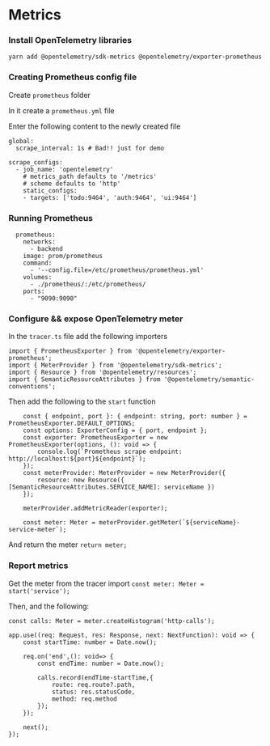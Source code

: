 # Metrics

### Install OpenTelemetry libraries
```
yarn add @opentelemetry/sdk-metrics @opentelemetry/exporter-prometheus
```

### Creating Prometheus config file
Create `prometheus` folder

In it create a `prometheus.yml` file

Enter the following content to the newly created file

```
global:
  scrape_interval: 1s # Bad!! just for demo

scrape_configs:
  - job_name: 'opentelemetry'
    # metrics_path defaults to '/metrics'
    # scheme defaults to 'http'
    static_configs:
    - targets: ['todo:9464', 'auth:9464', 'ui:9464']
```


### Running Prometheus

```
  prometheus:
    networks:
      - backend
    image: prom/prometheus
    command:
      - '--config.file=/etc/prometheus/prometheus.yml'
    volumes:
      - ./prometheus/:/etc/prometheus/
    ports:
      - "9090:9090"
```


### Configure && expose OpenTelemetry meter
In the `tracer.ts` file add the following importers

```
import { PrometheusExporter } from '@opentelemetry/exporter-prometheus';
import { MeterProvider } from '@opentelemetry/sdk-metrics';
import { Resource } from '@opentelemetry/resources';
import { SemanticResourceAttributes } from '@opentelemetry/semantic-conventions';

```

Then add the following to the `start` function
```
    const { endpoint, port }: { endpoint: string, port: number } = PrometheusExporter.DEFAULT_OPTIONS;
    const options: ExporterConfig = { port, endpoint };
    const exporter: PrometheusExporter = new PrometheusExporter(options, (): void => {
        console.log(`Prometheus scrape endpoint: http://localhost:${port}${endpoint}`);
    });
    const meterProvider: MeterProvider = new MeterProvider({
        resource: new Resource({ [SemanticResourceAttributes.SERVICE_NAME]: serviceName })
    });

    meterProvider.addMetricReader(exporter);
    
    const meter: Meter = meterProvider.getMeter(`${serviceName}-service-meter`);
```

And return the meter `return meter;`

### Report metrics 
Get the meter from the tracer import `const meter: Meter = start('service');`

Then, and the following: 

```
const calls: Meter = meter.createHistogram('http-calls');

app.use((req: Request, res: Response, next: NextFunction): void => {
    const startTime: number = Date.now();

    req.on('end',(): void=> {
        const endTime: number = Date.now();

        calls.record(endTime-startTime,{
            route: req.route?.path,
            status: res.statusCode,
            method: req.method
        });
    });

    next();
});
```

